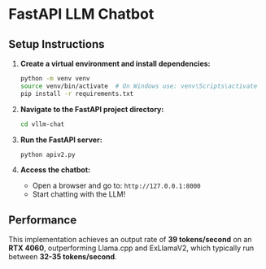 # FastAPI LLM Chatbot

## Setup Instructions

1. **Create a virtual environment and install dependencies:**
   ```sh
   python -m venv venv
   source venv/bin/activate  # On Windows use: venv\Scripts\activate
   pip install -r requirements.txt
   ```

2. **Navigate to the FastAPI project directory:**
   ```sh
   cd vllm-chat
   ```

3. **Run the FastAPI server:**
   ```sh
   python apiv2.py
   ```

4. **Access the chatbot:**
   - Open a browser and go to: `http://127.0.0.1:8000`
   - Start chatting with the LLM!

## Performance

This implementation achieves an output rate of **39 tokens/second** on an **RTX 4060**, outperforming Llama.cpp and ExLlamaV2, which typically run between **32-35 tokens/second**.

